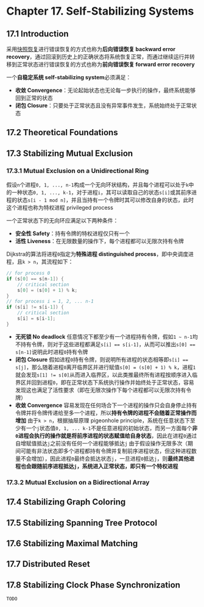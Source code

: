 # Chapter 17. Self-Stabilizing Systems

## 17.1 Introduction

采用[快照恢复](https://github.com/JasonYuchen/notes/blob/master/dsaaa/12.Fault-Tolerant_Systems.md#chapter-12-fault-tolerant-systems)进行错误恢复的方式也称为**后向错误恢复 backward error recovery**，通过回滚到历史上的正确状态将系统恢复正常，而通过继续运行并转移到正常状态进行错误恢复的方式也称为**前向错误恢复 forward error recovery**

一个**自稳定系统 self-stabilizing system**必须满足：

- **收敛 Convergence**：无论起始状态也无论每一步执行的操作，最终系统能够回到正常的状态
- **闭包 Closure**：只要处于正常状态且没有异常事件发生，系统始终处于正常状态

## 17.2 Theoretical Foundations

## 17.3 Stabilizing Mutual Exclusion

### 17.3.1 Mutual Exclusion on a Unidirectional Ring

假设`n`个进程`0, 1, ..., n-1`构成一个无向环状结构，并且每个进程可以处于`k`中的一种状态`0, 1, ..., k-1`，对于进程`i`，其可以读取自己的状态`s[i]`或其前序进程的状态`s[i - 1 mod n]`，并且当持有一个令牌时其可以修改自身的状态，此时这个进程也称为特权进程 privileged process

一个正常状态下的无向环应满足以下两种条件：

- **安全性 Safety**：持有令牌的特权进程仅只有一个
- **活性 Liveness**：在无限数量的操作下，每个进程都可以无限次持有令牌

Dijkstra的算法将进程`0`指定为**特殊进程 distinguished process**，即中央调度进程，且`k > n`，其流程如下：

```cpp
// for process 0
if (s[0] == s[n-1]) {
    // critical section
    s[0] = (s[0] + 1) % k;
}
// for process i = 1, 2, ... n-1
if (s[i] != s[i-1]) {
    // critical section
    s[i] = s[i-1];
}
```

- **无死锁 No deadlock**
  任意情况下都至少有一个进程持有令牌，假如`1 ~ n-1`均不持有令牌，则对于这些进程都满足`s[i] == s[i-1]`，从而可以推出`s[0] == s[n-1]`说明此时进程`0`持有令牌
- **闭包 Closure**
  假如进程`0`持有令牌，则说明所有进程的状态相等即`s[i] == s[j]`，那么随着进程`0`离开临界区并进行赋值`s[0] = (s[0] + 1) % k`，进程`1`就会发现`s[1] != s[0]`从而进入临界区，以此类推最终所有进程按顺序进入临界区并回到进程`0`，即在正常状态下系统执行操作并始终处于正常状态，容易发现这也满足了活性要求（即在无限次操作下每个进程都可以无限次持有令牌）
- **收敛 Convergence**
  容易发现在任何场合下一个进程的操作只会自身停止持有令牌并将令牌传递给至多一个进程，所以**持有令牌的进程不会随着正常操作而增加**
  由于`k > n`，根据抽屉原理 pigeonhole principle，系统在任意状态下至少有一个`j`状态值`0, 1, ... k-1`不是任意进程的初始状态，而另一方面每个**非`0`进程会执行的操作就是将前序进程的状态赋值给自身状态**，因此在进程`0`通过自增赋值抵达`j`之前没有任何一个进程能够抵达`j`
  由于假设操作无限多次（期间可能有非法状态即多个进程都持有令牌并复制前序进程状态，但这种进程数量不会增加），因此进程`0`最终会抵达状态`j`，一旦进程`0`抵达`j`，则**最终其他进程也会跟随前序进程抵达`j`，系统进入正常状态，即只有一个特权进程**

### 17.3.2 Mutual Exclusion on a Bidirectional Array

## 17.4 Stabilizing Graph Coloring

## 17.5 Stabilizing Spanning Tree Protocol

## 17.6 Stabilizing Maximal Matching

## 17.7 Distributed Reset

## 17.8 Stabilizing Clock Phase Synchronization

`TODO`
